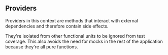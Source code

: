 ## Providers

Providers in this context are methods that interact with external dependencies and therefore contain
side effects.

They're isolated from other functional units to be ignored from test coverage. This also avoids the
need for mocks in the rest of the application because they're all pure functions.
